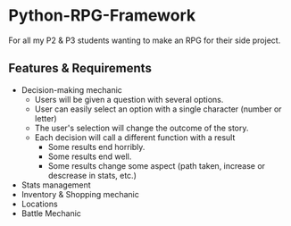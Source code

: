 # Python-RPG-Framework
For all my P2 & P3 students wanting to make an RPG for their side project.

## Features & Requirements
* Decision-making mechanic
    - Users will be given a question with several options.
    - User can easily select an option with a single character (number or 
    letter)
    - The user's selection will change the outcome of the story.
    - Each decision will call a different function with a result
        - Some results end horribly.
        - Some results end well.
        - Some results change some aspect (path taken, increase or descrease in stats, etc.)
* Stats management
* Inventory & Shopping mechanic
* Locations
* Battle Mechanic